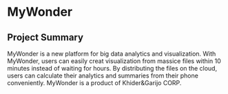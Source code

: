 # MyWonder
## Project Summary
MyWonder is a new platform for big data analytics and visualization. With MyWonder, users can easily creat visualization from massice files within 10 minutes instead of waiting for hours. By distributing the files on the cloud, users can calculate their analytics and summaries from their phone conveniently. MyWonder is a product of Khider&Garijo CORP.
